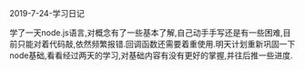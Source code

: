 2019-7-24-学习日记

​		学了一天node.js语言,对概念有了一些基本了解,自己动手手写还是有一些困难,目前只能对着代码敲,依然频繁报错.回调函数还需要着重使用.明天计划重新巩固一下node基础,看看经过两天的学习,对基础内容有没有更好的掌握,并往后推一些进度.